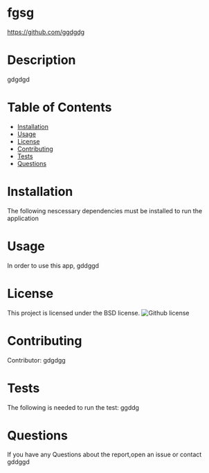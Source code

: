 
# fgsg
https://github.com/ggdgdg
# Description
gdgdgd
# Table of Contents
* [Installation](#installation)
* [Usage](#usage)
* [License](#license)
* [Contributing](#contributing)
* [Tests](#tests)
* [Questions](#questions)
# Installation
The following nescessary dependencies must be installed to run the application
# Usage
In order to use this app, gddggd
# License
This project is licensed under the BSD license. 
![Github license](https://img.shields.io/badge/License-IPL_1.0-blue.svg)
# Contributing
Contributor: gdgdgg
# Tests
The following is needed to run the test: ggddg
# Questions
If you have any Questions about the report,open an issue or contact gddggd
